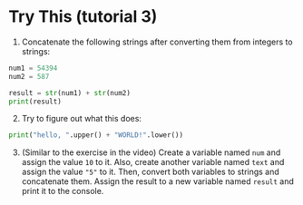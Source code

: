 # Try This (tutorial 3)

1. Concatenate the following strings after converting them from integers to strings:

```py
num1 = 54394
num2 = 587

result = str(num1) + str(num2)
print(result)
```

2. Try to figure out what this does:

```py
print("hello, ".upper() + "WORLD!".lower())
```

3. (Similar to the exercise in the video) Create a variable named `num` and assign the value `10` to it. Also, create another variable named `text` and assign the value `"5"` to it. Then, convert both variables to strings and concatenate them. Assign the result to a new variable named `result` and print it to the console.